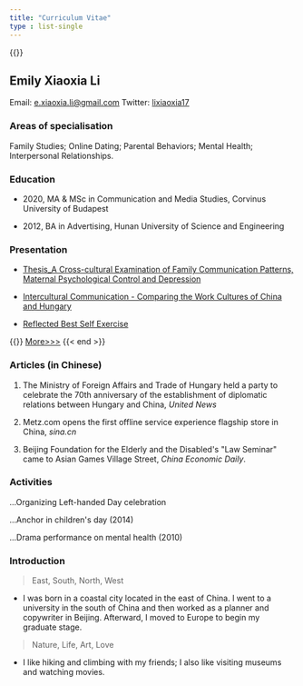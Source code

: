 ```yaml
---
title: "Curriculum Vitae"
type : list-single
---
```

{{<block class="note">}}

## Emily Xiaoxia Li

Email: e.xiaoxia.li@gmail.com Twitter: [lixiaoxia17](https://twitter.com/lixiaoxia17)


### Areas of specialisation
Family Studies; Online Dating; Parental Behaviors; Mental Health; Interpersonal Relationships.

### Education
- 2020, MA & MSc in Communication and Media Studies, Corvinus University of Budapest

- 2012, BA in Advertising, Hunan University of Science and Engineering


### Presentation

- [Thesis_A Cross-cultural Examination of Family Communication Patterns, Maternal Psychological Control and Depression](/files/a_cross_cultural_examination.pdf)

- [Intercultural Communication - Comparing the Work Cultures of China and Hungary](/files/Intercultural_work.pdf)

- [Reflected Best Self Exercise](/files/best_self.pdf)

{{<block class="note" >}}
[More>>>](https://xiaoxli.netlify.app/en/project/)
{{< end >}}

### Articles (in Chinese)
1. The Ministry of Foreign Affairs and Trade of Hungary held a party to celebrate the 70th anniversary of the establishment of diplomatic relations between Hungary and China, *United News*

2. Metz.com opens the first offline service experience flagship store in China, *sina.cn*

3. Beijing Foundation for the Elderly and the Disabled's "Law Seminar" came to Asian Games Village Street, *China Economic Daily*.

### Activities
...Organizing Left-handed Day celebration

...Anchor in children's day (2014)

...Drama performance on mental health (2010)

### Introduction

>  East, South, North, West
 - I was born in a coastal city located in the east of China. I went to a university in the south of China and then worked as a planner and copywriter in Beijing. Afterward, I moved to Europe to begin my graduate stage.

>  Nature, Life, Art,  Love
 - I like hiking and climbing with my friends; I also like visiting museums and watching movies.

